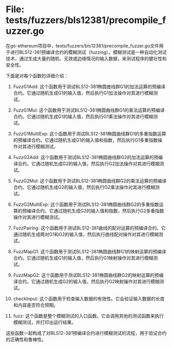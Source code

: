 # File: tests/fuzzers/bls12381/precompile_fuzzer.go

在go-ethereum项目中，tests/fuzzers/bls12381/precompile_fuzzer.go文件用于进行BLS12-381预编译合约的模糊测试（fuzzing）。模糊测试是一种自动化测试技术，通过生成大量的随机、无效或边缘情况的输入数据，来测试程序的健壮性和安全性。

下面是对每个函数的详细介绍：

1. FuzzG1Add: 这个函数用于测试BLS12-381椭圆曲线群G1的加法运算的预编译合约。它通过随机生成G1的输入值，然后执行G1加法操作对其进行模糊测试。

2. FuzzG1Mul: 这个函数用于测试BLS12-381椭圆曲线群G1的乘法运算的预编译合约。它通过随机生成G1的输入值，然后执行G1乘法操作对其进行模糊测试。

3. FuzzG1MultiExp: 这个函数用于测试BLS12-381椭圆曲线群G1的多重指数运算的预编译合约。它通过随机生成G1的输入值和指数，然后执行G1多重指数操作对其进行模糊测试。

4. FuzzG2Add: 这个函数用于测试BLS12-381椭圆曲线群G2的加法运算的预编译合约。它通过随机生成G2的输入值，然后执行G2加法操作对其进行模糊测试。

5. FuzzG2Mul: 这个函数用于测试BLS12-381椭圆曲线群G2的乘法运算的预编译合约。它通过随机生成G2的输入值，然后执行G2乘法操作对其进行模糊测试。

6. FuzzG2MultiExp: 这个函数用于测试BLS12-381椭圆曲线群G2的多重指数运算的预编译合约。它通过随机生成G2的输入值和指数，然后执行G2多重指数操作对其进行模糊测试。

7. FuzzPairing: 这个函数用于测试BLS12-381曲线的配对运算的预编译合约。它通过随机生成两对G1和G2的输入值，然后执行曲线配对操作对其进行模糊测试。

8. FuzzMapG1: 这个函数用于测试BLS12-381椭圆曲线群G1的映射运算的预编译合约。它通过随机生成G1的输入值，然后执行G1映射操作对其进行模糊测试。

9. FuzzMapG2: 这个函数用于测试BLS12-381椭圆曲线群G2的映射运算的预编译合约。它通过随机生成G2的输入值，然后执行G2映射操作对其进行模糊测试。

10. checkInput: 这个函数用于检查输入数据的有效性。它会验证输入数据的长度和内容是否符合预期。

11. fuzz: 这个函数是整个模糊测试的入口函数。它会调用其他的测试函数来执行模糊测试，并打印出运行结果。

这些函数一起构成了对BLS12-381预编译合约进行模糊测试的流程，用于验证合约的正确性和鲁棒性。

